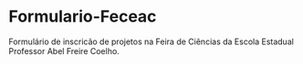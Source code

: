 # Formulario-Feceac
 Formulário de inscricão de projetos na Feira de Ciências da Escola Estadual Professor Abel Freire Coelho.
